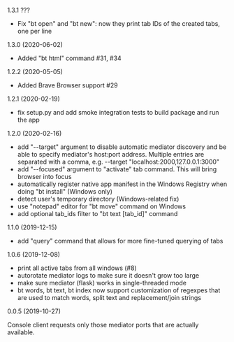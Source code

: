 1.3.1 ???

* Fix "bt open" and "bt new": now they print tab IDs of the created tabs, one
  per line

1.3.0 (2020-06-02)

* Added "bt html" command #31, #34

1.2.2 (2020-05-05)

* Added Brave Browser support #29

1.2.1 (2020-02-19)

* fix setup.py and add smoke integration tests to build package and run the app

1.2.0 (2020-02-16)

* add "--target" argument to disable automatic mediator discovery and be
  able to specify mediator's host:port address. Multiple entries are
  separated with a comma, e.g. --target "localhost:2000,127.0.0.1:3000"
* add "--focused" argument to "activate" tab command. This will bring browser
  into focus
* automatically register native app manifest in the Windows Registry when doing
  "bt install" (Windows only)
* detect user's temporary directory (Windows-related fix)
* use "notepad" editor for "bt move" command on Windows
* add optional tab_ids filter to "bt text [tab_id]" command

1.1.0 (2019-12-15)

* add "query" command that allows for more fine-tuned querying of tabs

1.0.6 (2019-12-08)

* print all active tabs from all windows (#8)
* autorotate mediator logs to make sure it doesn't grow too large
* make sure mediator (flask) works in single-threaded mode
* bt words, bt text, bt index now support customization of regexpes
  that are used to match words, split text and replacement/join strings

0.0.5 (2019-10-27)

Console client requests only those mediator ports that are actually available.
